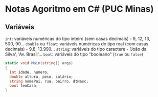 # Notas Agoritmo em C# (PUC Minas)

## Variáveis

`int`: variáveis numéricas do tipo inteiro (sem casas decimais) - 9, 12, 13, 500, 90...
`double` ou `float`: variáveis numéricas do tipo real (com casas decimais) - 9.8, 13.990...
`string`: variáveis do tipo caractere - 'João da Silva', 'Av. Brasil'...
`bool`: variáveis do tipo "booleano" (`true` ou `false`)

```csharp
static void Main(string[] args)
{
  int idade, numero;
  double altura, peso, salário;
  string nomePai, rua, bairro, dtNasc;
  bool temCasa;
}
```
